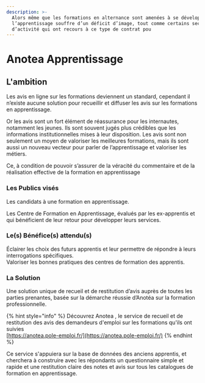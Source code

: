 ```yaml
---
description: >-
  Alors même que les formations en alternance sont amenées à se développer,
  l’apprentissage souffre d’un déficit d’image, tout comme certains secteurs
  d’activité qui ont recours à ce type de contrat pou
---
```


# Anotea Apprentissage

## **L'ambition**

Les avis en ligne sur les formations deviennent un standard, cependant il n’existe aucune solution pour recueillir et diffuser les avis sur les formations en apprentissage. 

Or les avis sont un fort élément de réassurance pour les internautes, notamment les jeunes. Ils sont souvent jugés plus crédibles que les informations institutionnelles mises à leur disposition. Les avis sont non seulement un moyen de valoriser les meilleures formations,  mais ils sont aussi un nouveau vecteur pour parler de l’apprentissage et valoriser les métiers. 

Ce, à condition de pouvoir s’assurer de la véracité du commentaire et de la réalisation effective de la formation en apprentissage



### Les Publics visés

Les candidats à une formation en apprentissage.

Les Centre de Formation en Apprentissage, évalués par les ex-apprentis et qui bénéficient de leur retour pour développer leurs services.



### Le\(s\) Bénéfice\(s\) attendu\(s\)

Éclairer les choix des futurs apprentis et leur permettre de répondre à leurs interrogations spécifiques.  
Valoriser les bonnes pratiques des centres de formation des apprentis.



### La  Solution

Une solution unique de recueil et de restitution d’avis auprès de toutes les parties prenantes, basée sur la démarche réussie d’Anotéa sur la formation professionnelle. 

{% hint style="info" %}
Découvrez Anotea , le service de recueil et de restitution des avis des demandeurs d'emploi sur les formations qu'ils ont suivies   
[https://anotea.pole-emploi.fr/](https://anotea.pole-emploi.fr/) 
{% endhint %}

Ce service s'appuiera sur la base de données des anciens apprentis, et cherchera à construire avec les répondants  un questionnaire simple et rapide et une restitution claire des notes et avis sur tous les catalogues de formation en apprentissage.   


